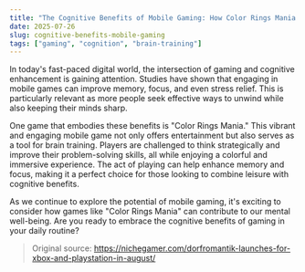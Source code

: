 ```yaml
---
title: "The Cognitive Benefits of Mobile Gaming: How Color Rings Mania Enhances Your Mind"
date: 2025-07-26
slug: cognitive-benefits-mobile-gaming
tags: ["gaming", "cognition", "brain-training"]
---
```


In today's fast-paced digital world, the intersection of gaming and cognitive enhancement is gaining attention. Studies have shown that engaging in mobile games can improve memory, focus, and even stress relief. This is particularly relevant as more people seek effective ways to unwind while also keeping their minds sharp.

One game that embodies these benefits is "Color Rings Mania." This vibrant and engaging mobile game not only offers entertainment but also serves as a tool for brain training. Players are challenged to think strategically and improve their problem-solving skills, all while enjoying a colorful and immersive experience. The act of playing can help enhance memory and focus, making it a perfect choice for those looking to combine leisure with cognitive benefits.

As we continue to explore the potential of mobile gaming, it's exciting to consider how games like "Color Rings Mania" can contribute to our mental well-being. Are you ready to embrace the cognitive benefits of gaming in your daily routine?
> Original source: https://nichegamer.com/dorfromantik-launches-for-xbox-and-playstation-in-august/